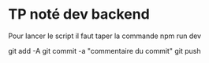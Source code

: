 # TP noté dev backend

Pour lancer le script il faut taper la commande npm run dev


git add -A
git commit -a "commentaire du commit"
git push